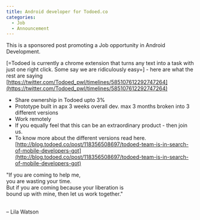 ```yaml
---
title: Android developer for Todoed.co
categories:
  - Job
  - Announcement
---
```

<p class="cta z-depth-1">This is a sponsored post promoting a Job opportunity in Android Development. </p>

[=Todoed is currently a chrome extension that turns any text into a task with just one right click. Some say we are ridiculously easy=] - here are what the rest are saying 
[https://twitter.com/Todoed_pwl/timelines/585107612292747264](https://twitter.com/Todoed_pwl/timelines/585107612292747264)

* Share ownership in Todoed upto 3% 
* Prototype built in apx 3 weeks overall dev. max 3 months broken into 3 different versions
* Work remotely 
* If you equally feel that this can be an extraordinary product - then join us. 
* To know more about the different versions read here. 
[http://blog.todoed.co/post/118356508697/todoed-team-is-in-search-of-mobile-developers-got](http://blog.todoed.co/post/118356508697/todoed-team-is-in-search-of-mobile-developers-got)

<quote>
"If you are coming to help me,<br />
you are wasting your time.<br />
But if you are coming because your liberation is <br />
bound up with mine, then let us work together."<br /><br />

– Lila Watson
</quote>
